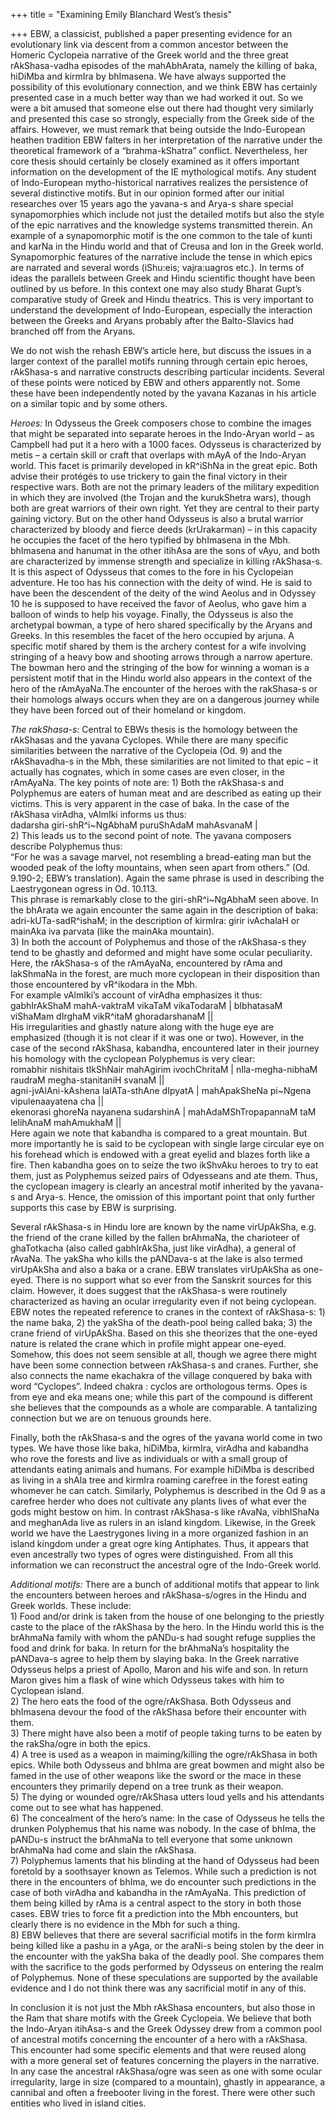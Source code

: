 +++
title = "Examining Emily Blanchard West’s thesis"

+++
EBW, a classicist, published a paper presenting evidence for an
evolutionary link via descent from a common ancestor between the Homeric
Cyclopeia narrative of the Greek world and the three great
rAkShasa-vadha episodes of the mahAbhArata, namely the killing of baka,
hiDiMba and kirmIra by bhImasena. We have always supported the
possibility of this evolutionary connection, and we think EBW has
certainly presented case in a much better way than we had worked it out.
So we were a bit amused that someone else out there had thought very
similarly and presented this case so strongly, especially from the Greek
side of the affairs. However, we must remark that being outside the
Indo-European heathen tradition EBW falters in her interpretation of the
narrative under the theoretical framework of a “brahma-kShatra”
conflict. Nevertheless, her core thesis should certainly be closely
examined as it offers important information on the development of the IE
mythological motifs. Any student of Indo-European mytho-historical
narratives realizes the persistence of several distinctive motifs. But
in our opinion formed after our initial researches over 15 years ago the
yavana-s and Arya-s share special synapomorphies which include not just
the detailed motifs but also the style of the epic narratives and the
knowledge systems transmitted therein. An example of a synapomorphic
motif is the one common to the tale of kunti and karNa in the Hindu
world and that of Creusa and Ion in the Greek world. Synapomorphic
features of the narrative include the tense in which epics are narrated
and several words (iShu:eis; vajra:uagros etc.). In terms of ideas the
parallels between Greek and Hindu scientific thought have been outlined
by us before. In this context one may also study Bharat Gupt’s
comparative study of Greek and Hindu theatrics. This is very important
to understand the development of Indo-European, especially the
interaction between the Greeks and Aryans probably after the
Balto-Slavics had branched off from the Aryans.

We do not wish the rehash EBW’s article here, but discuss the issues in
a larger context of the parallel motifs running through certain epic
heroes, rAkShasa-s and narrative constructs describing particular
incidents. Several of these points were noticed by EBW and others
apparently not. Some these have been independently noted by the yavana
Kazanas in his article on a similar topic and by some others.

*Heroes:* In Odysseus the Greek composers chose to combine the images
that might be separated into separate heroes in the Indo-Aryan world –
as Campbell had put it a hero with a 1000 faces. Odysseus is
characterized by metis – a certain skill or craft that overlaps with
mAyA of the Indo-Aryan world. This facet is primarily developed in
kR^iShNa in the great epic. Both advise their protégés to use trickery
to gain the final victory in their respective wars. Both are not the
primary leaders of the military expedition in which they are involved
(the Trojan and the kurukShetra wars), though both are great warriors of
their own right. Yet they are central to their party gaining victory.
But on the other hand Odysseus is also a brutal warrior characterized by
bloody and fierce deeds (krUrakarman) – in this capacity he occupies the
facet of the hero typified by bhImasena in the Mbh. bhImasena and
hanumat in the other itihAsa are the sons of vAyu, and both are
characterized by immense strength and specialize in killing rAkShasa-s.
It is this aspect of Odysseus that comes to the fore in his Cyclopeian
adventure. He too has his connection with the deity of wind. He is said
to have been the descendent of the deity of the wind Aeolus and in
Odyssey 10 he is supposed to have received the favor of Aeolus, who gave
him a balloon of winds to help his voyage. Finally, the Odysseus is also
the archetypal bowman, a type of hero shared specifically by the Aryans
and Greeks. In this resembles the facet of the hero occupied by arjuna.
A specific motif shared by them is the archery contest for a wife
involving stringing of a heavy bow and shooting arrows through a narrow
aperture. The bowman hero and the stringing of the bow for winning a
woman is a persistent motif that in the Hindu world also appears in the
context of the hero of the rAmAyaNa.The encounter of the heroes with the
rakShasa-s or their homologs always occurs when they are on a dangerous
journey while they have been forced out of their homeland or kingdom.

*The rakShasa-s:* Central to EBWs thesis is the homology between the
rAkShasas and the yavana Cyclopes. While there are many specific
similarities between the narrative of the Cyclopeia (Od. 9) and the
rAkShavadha-s in the Mbh, these similarities are not limited to that
epic – it actually has cognates, which in some cases are even closer, in
the rAmAyaNa. The key points of note are: 1) Both the rAkShasa-s and
Polyphemus are eaters of human meat and are described as eating up their
victims. This is very apparent in the case of baka. In the case of the
rAkShasa virAdha, vAlmIki informs us thus:  
dadarsha giri-shR^i\~NgAbhaM puruShAdaM mahAsvanaM |  
2\) This leads us to the second point of note. The yavana composers
describe Polyphemus thus:  
“For he was a savage marvel, not resembling a bread-eating man but the
wooded peak of the lofty mountains, when seen apart from others.” (Od.
9.190-2; EBW’s translation). Again the same phrase is used in describing
the Laestrygonean ogress in Od. 10.113.  
This phrase is remarkably close to the giri-shR^i\~NgAbhaM seen above.
In the bhArata we again encounter the same again in the description of
baka: adri-kUTa-sadR^ishaM; in the description of kirmIra: girir
ivAchalaH or mainAka iva parvata (like the mainAka mountain).  
3\) In both the account of Polyphemus and those of the rAkShasa-s they
tend to be ghastly and deformed and might have some ocular peculiarity.
Here, the rAkShasa-s of the rAmAyaNa, encountered by rAma and lakShmaNa
in the forest, are much more cyclopean in their disposition than those
encountered by vR^ikodara in the Mbh.  
For example vAlmIki’s account of virAdha emphasizes it thus:  
gabhIrAkShaM mahA-vaktraM vikaTaM vikaTodaraM | bIbhatasaM viShaMam
dIrghaM vikR^itaM ghoradarshanaM ||  
His irregularities and ghastly nature along with the huge eye are
emphasized (though it is not clear if it was one or two). However, in
the case of the second rAkShasa, kabandha, encountered later in their
journey his homology with the cyclopean Polyphemus is very clear:  
romabhir nishitais tIkShNair mahAgirim ivochChritaM | nIla-megha-nibhaM
raudraM megha-stanitaniH svanaM ||  
agni-jvAlAni-kAshena lalATa-sthAne dIpyatA | mahApakSheNa pi\~Ngena
vipulenaayatena cha ||  
ekenorasi ghoreNa nayanena sudarshinA | mahAdaMShTropapannaM taM
lelihAnaM mahAmukhaM ||  
Here again we note that kabandha is compared to a great mountain. But
more importantly he is said to be cyclopean with single large circular
eye on his forehead which is endowed with a great eyelid and blazes
forth like a fire. Then kabandha goes on to seize the two ikShvAku
heroes to try to eat them, just as Polyphemus seized pairs of Odyesseans
and ate them. Thus, the cyclopean imagery is clearly an ancestral motif
inherited by the yavana-s and Arya-s. Hence, the omission of this
important point that only further supports this case by EBW is
surprising.

Several rAkShasa-s in Hindu lore are known by the name virUpAkSha, e.g.
the friend of the crane killed by the fallen brAhmaNa, the charioteer of
ghaTotkacha (also called gabhIrAkSha, just like virAdha), a general of
rAvaNa. The yakSha who kills the pANDava-s at the lake is also termed
virUpAkSha and also a baka or a crane. EBW translates virUpAkSha as
one-eyed. There is no support what so ever from the Sanskrit sources for
this claim. However, it does suggest that the rAkShasa-s were routinely
characterized as having an ocular irregularity even if not being
cyclopean. EBW notes the repeated reference to cranes in the context of
rAkShasa-s: 1) the name baka, 2) the yakSha of the death-pool being
called baka; 3) the crane friend of virUpAkSha. Based on this she
theorizes that the one-eyed nature is related the crane which in profile
might appear one-eyed. Somehow, this does not seem sensible at all,
though we agree there might have been some connection between rAkShasa-s
and cranes. Further, she also connects the name ekachakra of the village
conquered by baka with word “Cyclopes”. Indeed chakra : cyclos are
orthologous terms. Opes is from eye and eka means one; while this part
of the compound is different she believes that the compounds as a whole
are comparable. A tantalizing connection but we are on tenuous grounds
here.

Finally, both the rAkShasa-s and the ogres of the yavana world come in
two types. We have those like baka, hiDiMba, kirmIra, virAdha and
kabandha who rove the forests and live as individuals or with a small
group of attendants eating animals and humans. For example hiDiMba is
described as living in a shAla tree and kirmIra roaming carefree in the
forest eating whomever he can catch. Similarly, Polyphemus is described
in the Od 9 as a carefree herder who does not cultivate any plants lives
of what ever the gods might bestow on him. In contrast rAkShasa-s like
rAvaNa, vibhIShaNa and meghanAda live as rulers in an island kingdom.
Likewise, in the Greek world we have the Laestrygones living in a more
organized fashion in an island kingdom under a great ogre king
Antiphates. Thus, it appears that even ancestrally two types of ogres
were distinguished. From all this information we can reconstruct the
ancestral ogre of the Indo-Greek world.

*Additional motifs:* There are a bunch of additional motifs that appear
to link the encounters between heroes and rAkShasa-s/ogres in the Hindu
and Greek worlds. These include:  
1\) Food and/or drink is taken from the house of one belonging to the
priestly caste to the place of the rAkShasa by the hero. In the Hindu
world this is the brAhmaNa family with whom the pANDu-s had sought
refuge supplies the food and drink for baka. In return for the
brAhmaNa’s hospitality the pANDava-s agree to help them by slaying
baka. In the Greek narrative Odysseus helps a priest of Apollo, Maron
and his wife and son. In return Maron gives him a flask of wine which
Odysseus takes with him to Cyclopean island.  
2\) The hero eats the food of the ogre/rAkShasa. Both Odysseus and
bhImasena devour the food of the rAkShasa before their encounter with
them.  
3\) There might have also been a motif of people taking turns to be
eaten by the rakSha/ogre in both the epics.  
4\) A tree is used as a weapon in maiming/killing the ogre/rAkShasa in
both epics. While both Odysseus and bhIma are great bowmen and might
also be famed in the use of other weapons like the sword or the mace in
these encounters they primarily depend on a tree trunk as their
weapon.  
5\) The dying or wounded ogre/rAkShasa utters loud yells and his
attendants come out to see what has happened.  
6\) The concealment of the hero’s name: In the case of Odysseus he tells
the drunken Polyphemus that his name was nobody. In the case of bhIma,
the pANDu-s instruct the brAhmaNa to tell everyone that some unknown
brAhmaNa had come and slain the rAkShasa.  
7\) Polyphemus laments that his blinding at the hand of Odysseus had
been foretold by a soothsayer known as Telemos. While such a prediction
is not there in the encounters of bhIma, we do encounter such
predictions in the case of both virAdha and kabandha in the rAmAyaNa.
This prediction of them being killed by rAma is a central aspect to the
story in both those cases. EBW tries to force fit a prediction into the
Mbh encounters, but clearly there is no evidence in the Mbh for such a
thing.  
8\) EBW believes that there are several sacrificial motifs in the form
kirmIra being killed like a pashu in a yAga, or the araNi-s being stolen
by the deer in the encounter with the yakSha baka of the deadly pool.
She compares them with the sacrifice to the gods performed by Odysseus
on entering the realm of Polyphemus. None of these speculations are
supported by the available evidence and I do not think there was any
sacrificial motif in any of this.

In conclusion it is not just the Mbh rAkShasa encounters, but also those
in the Ram that share motifs with the Greek Cyclopeia. We believe that
both the Indo-Aryan itihAsa-s and the Greek Odyssey drew from a common
pool of ancestral motifs concerning the encounter of a hero with a
rAkShasa. This encounter had some specific elements and that were reused
along with a more general set of features concerning the players in the
narrative. In any case the ancestral rAkShasa/ogre was seen as one with
some ocular irregularity, large in size (compared to a mountain),
ghastly in appearance, a cannibal and often a freebooter living in the
forest. There were other such entities who lived in island cities.
